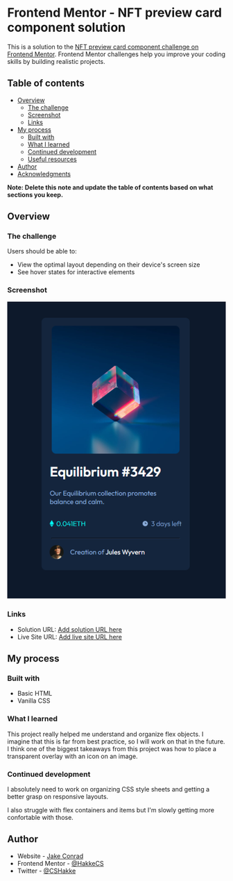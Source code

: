 # Frontend Mentor - NFT preview card component solution

This is a solution to the [NFT preview card component challenge on Frontend Mentor](https://www.frontendmentor.io/challenges/nft-preview-card-component-SbdUL_w0U). Frontend Mentor challenges help you improve your coding skills by building realistic projects. 

## Table of contents

- [Overview](#overview)
  - [The challenge](#the-challenge)
  - [Screenshot](#screenshot)
  - [Links](#links)
- [My process](#my-process)
  - [Built with](#built-with)
  - [What I learned](#what-i-learned)
  - [Continued development](#continued-development)
  - [Useful resources](#useful-resources)
- [Author](#author)
- [Acknowledgments](#acknowledgments)

**Note: Delete this note and update the table of contents based on what sections you keep.**

## Overview

### The challenge

Users should be able to:

- View the optimal layout depending on their device's screen size
- See hover states for interactive elements

### Screenshot

![Screen Shot](/screenshot.png)

### Links

- Solution URL: [Add solution URL here](https://github.com/HakkeCS/fem-nft-preview)
- Live Site URL: [Add live site URL here](https://hakkecs.github.io/fem-nft-preview/)

## My process

### Built with

- Basic HTML
- Vanilla CSS

### What I learned

This project really helped me understand and organize flex objects. I imagine that this is far from best practice, so I will work on that in the future. I think one of the biggest takeaways from this project was how to place a transparent overlay with an icon on an image. 

### Continued development
 
I absolutely need to work on organizing CSS style sheets and getting a better grasp on responsive layouts.

I also struggle with flex containers and items but I'm slowly getting more confortable with those. 

## Author

- Website - [Jake Conrad](https://www.jakeconrad.dev)
- Frontend Mentor - [@HakkeCS](https://www.frontendmentor.io/profile/HakkeCS)
- Twitter - [@CSHakke](https://twitter.com/CSHakke)

